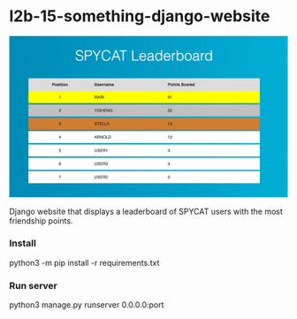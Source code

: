 # l2b-15-something-django-website

![img](https://github.com/stellaw1/cpen391-spycat/blob/main/Docs/website.png?raw=true)

Django website that displays a leaderboard of SPYCAT users with the most friendship points. 

### Install
python3 -m pip install -r requirements.txt
### Run server
python3 manage.py runserver 0.0.0.0:port
